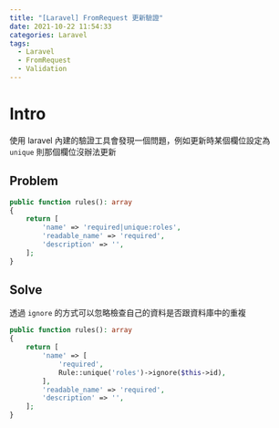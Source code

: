 ```yaml
---
title: "[Laravel] FromRequest 更新驗證"
date: 2021-10-22 11:54:33
categories: Laravel
tags:
  - Laravel
  - FromRequest
  - Validation
---
```


# Intro

使用 laravel 內建的驗證工具會發現一個問題，例如更新時某個欄位設定為 `unique` 則那個欄位沒辦法更新

<!-- more -->

## Problem

```php
public function rules(): array
{
    return [
        'name' => 'required|unique:roles',
        'readable_name' => 'required',
        'description' => '',
    ];
}
```

## Solve

透過 `ignore` 的方式可以忽略檢查自己的資料是否跟資料庫中的重複

```php
public function rules(): array
{
    return [
        'name' => [
            'required',
            Rule::unique('roles')->ignore($this->id),
        ],
        'readable_name' => 'required',
        'description' => '',
    ];
}
```
